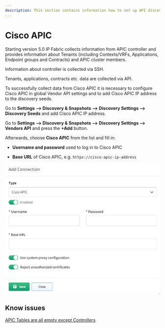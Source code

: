 ```yaml
---
description: This section contains information how to set up API discovery for Cisco APIC.
---
```


# Cisco APIC

Starting version 5.0 IP Fabric collects information from APIC controller and provides information about Tenants (including Contexts/VRFs, Applications, Endpoint groups and Contracts) and APIC cluster members.

Information about controller is collected via SSH.

Tenants, applications, contracts etc. data are collected via API.

To successfully collect data from Cisco APIC it is necessary to configure Cisco APIC in global Vendor API settings and to add Cisco APIC IP address to the discovery seeds.

Go to **Settings --> Discovery & Snapshots --> Discovery Settings --> Discovery
Seeds** and add Cisco APIC IP address.

Go to **Settings --> Discovery & Snapshots --> Discovery Settings --> Vendors
API** and press the **+Add** button.

Afterwards, choose **Cisco APIC** from the list and fill in:

- **Username and password** used to log in to Cisco APIC

- **Base URL** of Cisco APIC, e.g. `https://cisco-apic-ip-address`

![Cisco APIC api add](cisco/apic/ciscoApicAPIAdd.png)

## Know issues

[APIC Tables are all empty except Controllers](../../../../support/known_issues/Vendors/cisco/apic_tables_empty.md)
